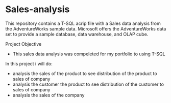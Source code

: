 # Sales-analysis
This repository contains a T-SQL acrip file with a Sales data analysis from the AdventureWorks sample data. Microsoft offers the AdventureWorks data set to provide a sample database, data warehouse, and OLAP cube.

Project Objective

- This sales data analysis was compeleted for my portfolio to using T-SQL 

In this project i will do:
- analysis the sales of the product to see distribution of the product to sales of company
- analysis the customer the product to see distribution of the customer to sales of company
- analysis the sales of the company
